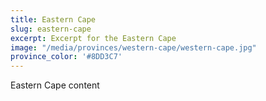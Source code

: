 ```yaml
---
title: Eastern Cape
slug: eastern-cape
excerpt: Excerpt for the Eastern Cape
image: "/media/provinces/western-cape/western-cape.jpg"
province_color: '#8DD3C7'
---
```

Eastern Cape content